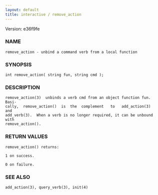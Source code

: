 ```yaml
---
layout: default
title: interactive / remove_action
---
```


Version: e36f9fe




### NAME
    remove_action - unbind a command verb from a local function


### SYNOPSIS
    int remove_action( string fun, string cmd );


### DESCRIPTION
    remove_action(3)  unbinds a verb cmd from an object function fun. Basi‐
    cally,  remove_action()  is  the  complement   to   add_action(3)   and
    add_verb(3).  When a verb is no longer required, it can be unbound with
    remove_action().


### RETURN VALUES
    remove_action() returns:

    1 on success.

    0 on failure.


### SEE ALSO
    add_action(3), query_verb(3), init(4)



